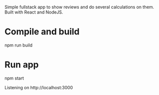 Simple fullstack app to show reviews and do several calculations on them. Built with React and NodeJS.

# Compile and build
npm run build

# Run app
npm start

Listening on http://localhost:3000
